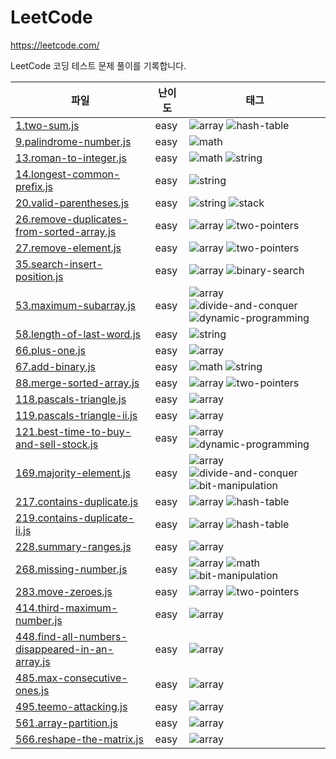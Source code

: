 # LeetCode

<https://leetcode.com/>

LeetCode 코딩 테스트 문제 풀이를 기록합니다.

| 파일 | 난이도 | 태그 |
|------|--------|------|
| [1.two-sum.js](1-easy/array/1.two-sum.js) | easy | ![array](https://img.shields.io/badge/array-blue?style=flat) ![hash-table](https://img.shields.io/badge/hashTable-blue?style=flat) |
| [9.palindrome-number.js](1-easy/math/9.palindrome-number.js) | easy | ![math](https://img.shields.io/badge/math-blue?style=flat) |
| [13.roman-to-integer.js](1-easy/math/13.roman-to-integer.js) | easy | ![math](https://img.shields.io/badge/math-blue?style=flat) ![string](https://img.shields.io/badge/string-blue?style=flat) |
| [14.longest-common-prefix.js](1-easy/string/14.longest-common-prefix.js) | easy | ![string](https://img.shields.io/badge/string-blue?style=flat) |
| [20.valid-parentheses.js](1-easy/string/20.valid-parentheses.js) | easy | ![string](https://img.shields.io/badge/string-blue?style=flat) ![stack](https://img.shields.io/badge/stack-blue?style=flat) |
| [26.remove-duplicates-from-sorted-array.js](1-easy/array/26.remove-duplicates-from-sorted-array.js) | easy | ![array](https://img.shields.io/badge/array-blue?style=flat) ![two-pointers](https://img.shields.io/badge/twoPointers-blue?style=flat) |
| [27.remove-element.js](1-easy/array/27.remove-element.js) | easy | ![array](https://img.shields.io/badge/array-blue?style=flat) ![two-pointers](https://img.shields.io/badge/twoPointers-blue?style=flat) |
| [35.search-insert-position.js](1-easy/array/35.search-insert-position.js) | easy | ![array](https://img.shields.io/badge/array-blue?style=flat) ![binary-search](https://img.shields.io/badge/binarySearch-blue?style=flat) |
| [53.maximum-subarray.js](1-easy/_unsolve/53.maximum-subarray.js) | easy | ![array](https://img.shields.io/badge/array-blue?style=flat) ![divide-and-conquer](https://img.shields.io/badge/divideAndConquer-blue?style=flat) ![dynamic-programming](https://img.shields.io/badge/dynamicProgramming-blue?style=flat) |
| [58.length-of-last-word.js](1-easy/string/58.length-of-last-word.js) | easy | ![string](https://img.shields.io/badge/string-blue?style=flat) |
| [66.plus-one.js](1-easy/array/66.plus-one.js) | easy | ![array](https://img.shields.io/badge/array-blue?style=flat) |
| [67.add-binary.js](1-easy/math/67.add-binary.js) | easy | ![math](https://img.shields.io/badge/math-blue?style=flat) ![string](https://img.shields.io/badge/string-blue?style=flat) |
| [88.merge-sorted-array.js](1-easy/_followup-unsolve/88.merge-sorted-array.js) | easy | ![array](https://img.shields.io/badge/array-blue?style=flat) ![two-pointers](https://img.shields.io/badge/twoPointers-blue?style=flat) |
| [118.pascals-triangle.js](1-easy/array/118.pascals-triangle.js) | easy | ![array](https://img.shields.io/badge/array-blue?style=flat) |
| [119.pascals-triangle-ii.js](1-easy/array/119.pascals-triangle-ii.js) | easy | ![array](https://img.shields.io/badge/array-blue?style=flat) |
| [121.best-time-to-buy-and-sell-stock.js](1-easy/array/121.best-time-to-buy-and-sell-stock.js) | easy | ![array](https://img.shields.io/badge/array-blue?style=flat) ![dynamic-programming](https://img.shields.io/badge/dynamicProgramming-blue?style=flat) |
| [169.majority-element.js](1-easy/_followup-unsolve/169.majority-element.js) | easy | ![array](https://img.shields.io/badge/array-blue?style=flat) ![divide-and-conquer](https://img.shields.io/badge/divideAndConquer-blue?style=flat) ![bit-manipulation](https://img.shields.io/badge/bitManipulation-blue?style=flat) |
| [217.contains-duplicate.js](1-easy/array/217.contains-duplicate.js) | easy | ![array](https://img.shields.io/badge/array-blue?style=flat) ![hash-table](https://img.shields.io/badge/hashTable-blue?style=flat) |
| [219.contains-duplicate-ii.js](1-easy/array/219.contains-duplicate-ii.js) | easy | ![array](https://img.shields.io/badge/array-blue?style=flat) ![hash-table](https://img.shields.io/badge/hashTable-blue?style=flat) |
| [228.summary-ranges.js](1-easy/array/228.summary-ranges.js) | easy | ![array](https://img.shields.io/badge/array-blue?style=flat) |
| [268.missing-number.js](1-easy/array/268.missing-number.js) | easy | ![array](https://img.shields.io/badge/array-blue?style=flat) ![math](https://img.shields.io/badge/math-blue?style=flat) ![bit-manipulation](https://img.shields.io/badge/bitManipulation-blue?style=flat) |
| [283.move-zeroes.js](1-easy/array/283.move-zeroes.js) | easy | ![array](https://img.shields.io/badge/array-blue?style=flat) ![two-pointers](https://img.shields.io/badge/twoPointers-blue?style=flat) |
| [414.third-maximum-number.js](1-easy/_followup-unsolve/414.third-maximum-number.js) | easy | ![array](https://img.shields.io/badge/array-blue?style=flat) |
| [448.find-all-numbers-disappeared-in-an-array.js](1-easy/_unsolve/448.find-all-numbers-disappeared-in-an-array.js) | easy | ![array](https://img.shields.io/badge/array-blue?style=flat) |
| [485.max-consecutive-ones.js](1-easy/array/485.max-consecutive-ones.js) | easy | ![array](https://img.shields.io/badge/array-blue?style=flat) |
| [495.teemo-attacking.js](1-easy/array/495.teemo-attacking.js) | easy | ![array](https://img.shields.io/badge/array-blue?style=flat) |
| [561.array-partition.js](1-easy/array/561.array-partition.js) | easy | ![array](https://img.shields.io/badge/array-blue?style=flat) |
| [566.reshape-the-matrix.js](1-easy/array/566.reshape-the-matrix.js) | easy | ![array](https://img.shields.io/badge/array-blue?style=flat) |